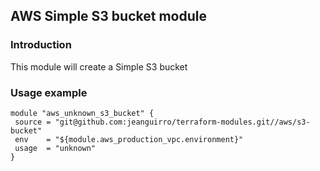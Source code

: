 ## AWS Simple S3 bucket module

### Introduction

This module will create a Simple S3 bucket

### Usage example

```hcl
module "aws_unknown_s3_bucket" {
 source = "git@github.com:jeanguirro/terraform-modules.git//aws/s3-bucket"
 env    = "${module.aws_production_vpc.environment}"
 usage  = "unknown"
}
```
